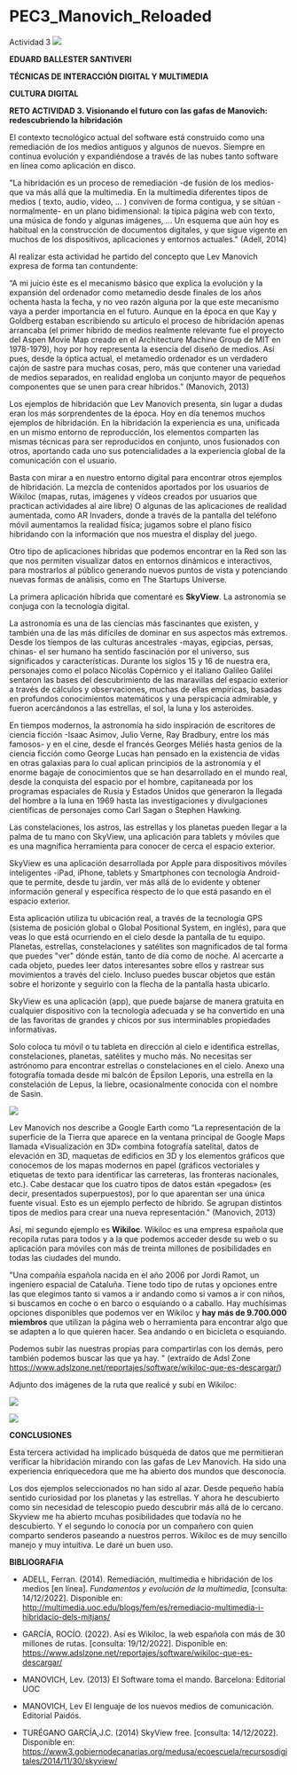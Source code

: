 # PEC3_Manovich_Reloaded
Actividad 3
![](https://tva1.sinaimg.cn/large/008vxvgGgy1h9afro3hpkj30op09laan.jpg)

  

  

**EDUARD BALLESTER SANTIVERI**

**TÉCNICAS DE INTERACCIÓN DIGITAL Y MULTIMEDIA**

**CULTURA DIGITAL**

**RETO ACTIVIDAD 3. Visionando el futuro con las gafas de Manovich: redescubriendo la hibridación**






El contexto tecnológico actual del software está construido como una remediación de los medios antiguos y algunos de nuevos. Siempre en continua evolución y expandiéndose a través de las nubes tanto software en línea como aplicación en disco.

"La hibridación es un proceso de remediación -de fusión de los medios- que va más allá que la multimedia. En la multimedia diferentes tipos de medios ( texto, audio, vídeo, … ) conviven de forma contigua, y se sitúan -normalmente- en un plano bidimensional: la típica página web con texto, una música de fondo y algunas imágenes, … Un esquema que aún hoy es habitual en la construcción de documentos digitales, y que sigue vigente en muchos de los dispositivos, aplicaciones y entornos actuales."  (Adell, 2014) 

Al realizar esta actividad he partido del concepto que Lev Manovich expresa  de forma tan contundente:

“A mi juicio éste es el mecanismo básico que explica la evolución y la expansión del ordenador como metamedio desde finales de los años ochenta hasta la fecha, y no veo razón alguna por la que este mecanismo vaya a perder importancia en el futuro. Aunque en la época en que Kay y Goldberg estaban escribiendo su artículo el proceso de hibridación apenas arrancaba (el primer híbrido de medios realmente relevante fue el proyecto del Aspen Movie Map creado en el Architecture Machine Group de MIT en 1978-1979), hoy por hoy representa la esencia del diseño de medios. Así pues, desde la óptica actual, el metamedio ordenador es un verdadero cajón de sastre para muchas cosas, pero, más que contener una variedad de medios separados, en realidad engloba un conjunto mayor de pequeños componentes que se unen para crear híbridos.” (Manovich, 2013)

Los ejemplos de hibridación que Lev Manovich presenta, sin lugar a dudas eran los más sorprendentes de la época. Hoy en día tenemos muchos ejemplos de hibridación. En la hibridación la experiencia es una, unificada en un mismo entorno de reproducción, los elementos comparten las mismas técnicas para ser reproducidos en conjunto, unos fusionados con otros, aportando cada uno sus potencialidades a la experiencia global de la comunicación con el usuario.

Basta con mirar a en nuestro entorno digital para encontrar otros ejemplos de hibridación. La mezcla de contenidos aportados por los usuarios de Wikiloc (mapas, rutas, imágenes y vídeos creados por usuarios que practican actividades al aire libre) O algunas de las aplicaciones de realidad aumentada, como AR Invaders, donde a través de la pantalla del teléfono móvil aumentamos la realidad física; jugamos sobre el plano físico hibridando con la información que nos muestra el display del juego.

Otro tipo de aplicaciones híbridas que podemos encontrar en la Red son las que nos permiten visualizar datos en entornos dinámicos e interactivos, para mostrarlos al público generando nuevos puntos de vista y potenciando nuevas formas de anàlisis, como en The Startups Universe.



La primera aplicación híbrida que comentaré es **SkyView**. La astronomía se conjuga con la tecnología digital.

La astronomía es una de las ciencias más fascinantes que existen, y también una de las más difíciles de dominar en sus aspectos más extremos. Desde los tiempos de las culturas ancestrales -mayas, egipcias, persas, chinas- el ser humano ha sentido fascinación por el universo, sus significados y características. Durante los siglos 15 y 16 de nuestra era, personajes como el polaco Nicolás Copérnico y el italiano Galileo Galilei sentaron las bases del descubrimiento de las maravillas del espacio exterior a través de cálculos y observaciones, muchas de ellas empíricas, basadas en profundos conocimientos matemáticos y una perspicacia admirable, y fueron acercándonos a las estrellas, el sol, la luna y los asteroides.

En tiempos modernos, la astronomía ha sido inspiración de escritores de ciencia ficción -Isaac Asimov, Julio Verne, Ray Bradbury, entre los más famosos- y en el cine, desde el francés Georges Méliés hasta genios de la ciencia ficción como George Lucas han pensado en la existencia de vidas en otras galaxias para lo cual aplican principios de la astronomía y el enorme bagaje de conocimientos que se han desarrollado en el mundo real, desde la conquista del espacio por el hombre, capitaneada por los programas espaciales de Rusia y Estados Unidos que generaron la llegada del hombre a la luna en 1969 hasta las investigaciones y divulgaciones científicas de personajes como Carl Sagan o Stephen Hawking. 

Las constelaciones, los astros, las estrellas y los planetas pueden llegar a la palma de tu mano con SkyView, una aplicación para tablets y móviles que es una magnífica herramienta para conocer de cerca el espacio exterior. 

SkyView es una aplicación desarrollada por Apple para dispositivos móviles inteligentes -iPad, iPhone, tablets y Smartphones con tecnología Android- que te permite, desde tu jardín, ver más allá de lo evidente y obtener información general y específica respecto de lo que está pasando en el espacio exterior.

Esta aplicación utiliza tu ubicación real, a través de la tecnología GPS (sistema de posición global o Global Positional System, en inglés), para que veas lo que está ocurriendo en el cielo desde la pantalla de tu equipo. Planetas, estrellas, constelaciones y satélites son magnificados de tal forma que puedes "ver" dónde están, tanto de día como de noche. Al acercarte a cada objeto, puedes leer datos interesantes sobre ellos y rastrear sus movimientos a través del cielo. Incluso puedes buscar objetos que están sobre el horizonte y seguirlo con la flecha de la pantalla hasta ubicarlo.

SkyView es una aplicación (app), que puede bajarse de manera gratuita en cualquier dispositivo con la tecnología adecuada y se ha convertido en una de las favoritas de grandes y chicos por sus interminables propiedades informativas. 

 Solo coloca tu móvil o tu tableta en dirección al cielo e identifica estrellas, constelaciones, planetas, satélites y mucho más. No necesitas ser astrónomo para encontrar estrellas o constelaciones en el cielo. Anexo una fotografía tomada desde mi balcón de Épsilon Leporis,  una estrella en la constelación de Lepus, la liebre, ocasionalmente conocida con el nombre de Sasin.



![](https://tva1.sinaimg.cn/large/008vxvgGgy1h9afqbwv9sj31t00u0q8v.jpg)





Lev Manovich nos describe a Google Earth como “La representación de la superficie de la Tierra que aparece en la ventana principal de Google Maps llamada «Visualización en 3D» combina fotografía satelital, datos de elevación en 3D, maquetas de edificios en 3D y los elementos gráficos que conocemos de los mapas modernos en papel (gráficos vectoriales y etiquetas de texto para identificar las carreteras, las fronteras nacionales, etc.). Cabe destacar que los cuatro tipos de datos están «pegados» (es decir, presentados superpuestos), por lo que aparentan ser una única fuente visual. Esto es un ejemplo perfecto de híbrido. Se agrupan distintos tipos de medios para crear una nueva representación." (Manovich, 2013)

Así, mi segundo ejemplo es **Wikiloc**. Wikiloc es una empresa española que recopila rutas para todos y a la que podemos acceder desde su web o su aplicación para móviles con más de treinta millones de posibilidades en todas las ciudades del mundo.

"Una compañía española nacida en el año 2006 por Jordi Ramot, un ingeniero espacial de Cataluña. Tiene todo tipo de rutas y opciones entre las que elegimos tanto si vamos a ir andando como si vamos a ir con niños, si buscamos en coche o en barco o esquiando o a caballo. Hay muchísimas opciones disponibles que podemos ver en Wikiloc y **hay más de 9.700.000 miembros** que utilizan la página web o herramienta para encontrar algo que se adapten a lo que quieren hacer. Sea andando o en bicicleta o esquiando.

Podemos subir las nuestras propias para compartirlas con los demás, pero también podemos buscar las que ya hay. " (extraído de Adsl Zone https://www.adslzone.net/reportajes/software/wikiloc-que-es-descargar/)



Adjunto dos imágenes de la ruta que realicé y subí en Wikiloc:

![](https://tva1.sinaimg.cn/large/008vxvgGgy1h9afqf4irhj31t30u0jul.jpg)



![](https://tva1.sinaimg.cn/large/008vxvgGgy1h9afqkfwm8j319d0u07b8.jpg)





**CONCLUSIONES**

Esta tercera actividad ha implicado búsqueda de datos que me permitieran verificar la hibridación mirando con las gafas de Lev Manovich. Ha sido una experiencia enriquecedora que me ha abierto dos mundos que desconocía. 

Los dos ejemplos seleccionados no han sido al azar. Desde pequeño había sentido curiosidad por los planetas y las estrellas. Y ahora he descubierto como sin necesidad de telescopio puedo descubrir más allá de lo cercano. Skyview me ha abierto mcuhas posibilidades que todavía no he descubierto. Y el segundo lo conocía por un compañero con quien comparto senderos paseando a nuestros perros. Wikiloc es de muy sencillo manejo y muy intuitiva. Le daré un buen uso.





**BIBLIOGRAFIA**

- ADELL, Ferran. (2014). Remediación, multimedia e hibridación de los medios [en línea]. *Fundamentos y evolución de la multimedia*, [consulta: 14/12/2022]. Disponible en: http://multimedia.uoc.edu/blogs/fem/es/remediacio-multimedia-i-hibridacio-dels-mitjans/

- GARCÍA, ROCÍO. (2022). Así es Wikiloc, la web española con más de 30 millones de rutas. [consulta: 19/12/2022]. Disponible en: https://www.adslzone.net/reportajes/software/wikiloc-que-es-descargar/

- MANOVICH, Lev. (2013) El Software toma el mando. Barcelona: Editorial UOC 

- MANOVICH, Lev El lenguaje de los nuevos medios de comunicación. Editorial Paidós.

- TURÉGANO GARCÍA,J.C. (2014) SkyView free. [consulta: 14/12/2022]. Disponible en: https://www3.gobiernodecanarias.org/medusa/ecoescuela/recursosdigitales/2014/11/30/skyview/

  
